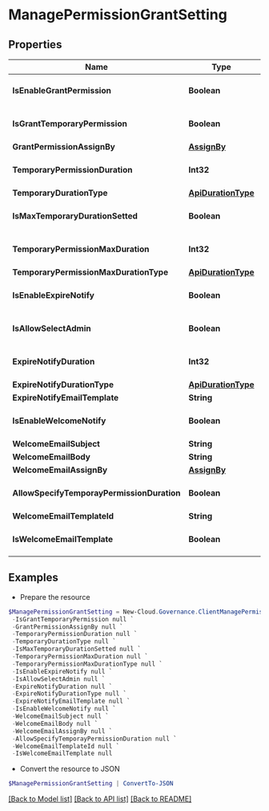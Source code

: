 # ManagePermissionGrantSetting
## Properties

Name | Type | Description | Notes
------------ | ------------- | ------------- | -------------
**IsEnableGrantPermission** | **Boolean** |  | [optional] [default to $false]
**IsGrantTemporaryPermission** | **Boolean** |  | [optional] [default to $false]
**GrantPermissionAssignBy** | [**AssignBy**](AssignBy.md) |  | [optional] 
**TemporaryPermissionDuration** | **Int32** |  | [optional] [default to 0]
**TemporaryDurationType** | [**ApiDurationType**](ApiDurationType.md) |  | [optional] 
**IsMaxTemporaryDurationSetted** | **Boolean** |  | [optional] [default to $false]
**TemporaryPermissionMaxDuration** | **Int32** |  | [optional] [default to 0]
**TemporaryPermissionMaxDurationType** | [**ApiDurationType**](ApiDurationType.md) |  | [optional] 
**IsEnableExpireNotify** | **Boolean** |  | [optional] [default to $false]
**IsAllowSelectAdmin** | **Boolean** |  | [optional] [default to $false]
**ExpireNotifyDuration** | **Int32** |  | [optional] [default to 0]
**ExpireNotifyDurationType** | [**ApiDurationType**](ApiDurationType.md) |  | [optional] 
**ExpireNotifyEmailTemplate** | **String** |  | [optional] 
**IsEnableWelcomeNotify** | **Boolean** |  | [optional] [default to $false]
**WelcomeEmailSubject** | **String** |  | [optional] 
**WelcomeEmailBody** | **String** |  | [optional] 
**WelcomeEmailAssignBy** | [**AssignBy**](AssignBy.md) |  | [optional] 
**AllowSpecifyTemporayPermissionDuration** | **Boolean** |  | [optional] [default to $false]
**WelcomeEmailTemplateId** | **String** |  | [optional] 
**IsWelcomeEmailTemplate** | **Boolean** |  | [optional] [default to $false]

## Examples

- Prepare the resource
```powershell
$ManagePermissionGrantSetting = New-Cloud.Governance.ClientManagePermissionGrantSetting  -IsEnableGrantPermission null `
 -IsGrantTemporaryPermission null `
 -GrantPermissionAssignBy null `
 -TemporaryPermissionDuration null `
 -TemporaryDurationType null `
 -IsMaxTemporaryDurationSetted null `
 -TemporaryPermissionMaxDuration null `
 -TemporaryPermissionMaxDurationType null `
 -IsEnableExpireNotify null `
 -IsAllowSelectAdmin null `
 -ExpireNotifyDuration null `
 -ExpireNotifyDurationType null `
 -ExpireNotifyEmailTemplate null `
 -IsEnableWelcomeNotify null `
 -WelcomeEmailSubject null `
 -WelcomeEmailBody null `
 -WelcomeEmailAssignBy null `
 -AllowSpecifyTemporayPermissionDuration null `
 -WelcomeEmailTemplateId null `
 -IsWelcomeEmailTemplate null
```

- Convert the resource to JSON
```powershell
$ManagePermissionGrantSetting | ConvertTo-JSON
```

[[Back to Model list]](../README.md#documentation-for-models) [[Back to API list]](../README.md#documentation-for-api-endpoints) [[Back to README]](../README.md)

